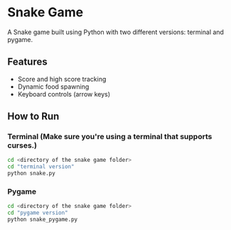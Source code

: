 # Snake Game

A Snake game built using Python with two different versions: terminal and pygame.

## Features
- Score and high score tracking
- Dynamic food spawning
- Keyboard controls (arrow keys)

## How to Run
### Terminal (Make sure you're using a terminal that supports curses.)
```bash
cd <directory of the snake game folder>
cd "terminal version"
python snake.py
```

### Pygame
```bash
cd <directory of the snake game folder>
cd "pygame version"
python snake_pygame.py
```
